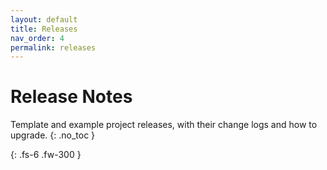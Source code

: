 ```yaml
---
layout: default
title: Releases
nav_order: 4
permalink: releases
---
```


# Release Notes
Template and example project releases, with their change logs and how to upgrade.
{: .no_toc }

{: .fs-6 .fw-300 }